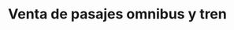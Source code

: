 ---
title: "Venta de pasajes omnibus y tren"
url: /la-habana/venta-de-pasajes-omnibus-y-tren/
shop: agencia de viajes
---